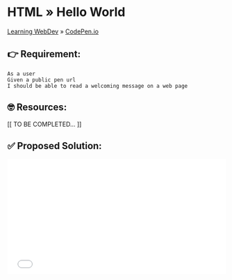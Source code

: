 # HTML » Hello World
[Learning WebDev](../../../README.md) » [CodePen.io](../README.md)

## 👉 Requirement:

```
As a user
Given a public pen url
I should be able to read a welcoming message on a web page
```

## 🤓 Resources:

[[ TO BE COMPLETED... ]]

## ✅ Proposed Solution:

<iframe height="265" style="width: 100%;" scrolling="no" title="HTML Hello World" src="//codepen.io/marcopeg/embed/preview/qBWxQLB/?height=265&theme-id=0&default-tab=html,result" frameborder="no" allowtransparency="true" allowfullscreen="true">
  See the Pen <a href='https://codepen.io/marcopeg/pen/qBWxQLB/'>HTML Hello World</a> by Marco Pegoraro
  (<a href='https://codepen.io/marcopeg'>@marcopeg</a>) on <a href='https://codepen.io'>CodePen</a>.
</iframe>
